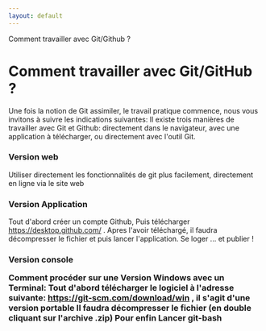 ```yaml
---
layout: default
---
```

Comment travailler avec Git/Github ?
<h1> Comment travailler avec Git/GitHub ? </h1>

Une fois la notion de Git assimiler, le travail pratique commence, nous vous invitons à suivre les indications suivantes:
Il existe trois manières de travailler avec Git et Github: directement dans le navigateur, avec une application à télécharger, ou directement avec l'outil Git.

<h3> Version web </h3>

Utiliser directement les fonctionnalités de git plus facilement, directement en ligne  via le site web

<h3> Version Application </h3>

Tout d'abord créer un compte Github, 
Puis télécharger  https://desktop.github.com/ .
Apres l'avoir téléchargé, il faudra décompresser le fichier et puis lancer l'application.
Se loger ... et publier !

<h3> Version console</h>

Comment procéder sur une Version Windows avec un Terminal:
Tout d'abord télécharger le logiciel à l'adresse suivante: https://git-scm.com/download/win , il s'agit d'une version portable
Il faudra décompresser le fichier (en double cliquant sur l'archive .zip)
Pour enfin Lancer git-bash

